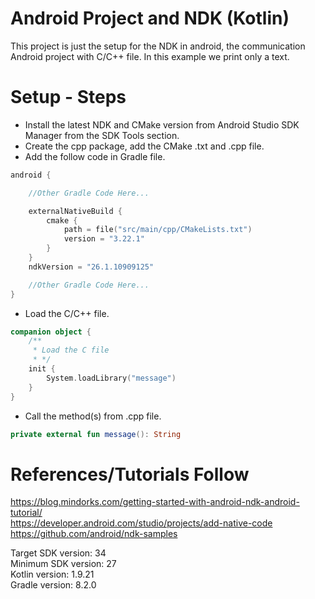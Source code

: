 # Android Project and NDK (Kotlin)

This project is just the setup for the NDK in android, the communication Android project with C/C++ file. In this
example we print only a text.

# Setup - Steps

- Install the latest NDK and CMake version from Android Studio SDK Manager from the SDK Tools
  section.
- Create the cpp package, add the CMake .txt and .cpp file.
- Add the follow code in Gradle file.

```Kotlin
android {

    //Other Gradle Code Here...

    externalNativeBuild {
        cmake {
            path = file("src/main/cpp/CMakeLists.txt")
            version = "3.22.1"
        }
    }
    ndkVersion = "26.1.10909125"

    //Other Gradle Code Here...
}
```

- Load the C/C++ file.

```Kotlin
companion object {
    /**
     * Load the C file
     * */
    init {
        System.loadLibrary("message")
    }
}
```

- Call the method(s) from .cpp file.

```Kotlin
private external fun message(): String 
```
# References/Tutorials Follow
https://blog.mindorks.com/getting-started-with-android-ndk-android-tutorial/ <br />
https://developer.android.com/studio/projects/add-native-code <br />
https://github.com/android/ndk-samples <br />

Target SDK version: 34 <br />
Minimum SDK version: 27 <br />
Kotlin version: 1.9.21 <br />
Gradle version: 8.2.0 <br />